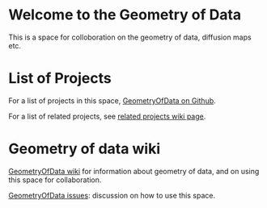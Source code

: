 # Welcome to the Geometry of Data

This is a space for colloboration on the geometry of data, diffusion maps etc. 


# List of Projects

For a list of projects in this space, [GeometryOfData on Github](https://github.com/GeometryOfData/).

For a list of related projects, see [related projects wiki page](https://github.com/GeometryOfData/docs/wiki/Related-projects).

# Geometry of data wiki

[GeometryOfData wiki](https://github.com/GeometryOfData/docs/wiki) for information about geometry of data, and on using this space for collaboration. 

[GeometryOfData issues](https://github.com/GeometryOfData/docs/issues): discussion on how to use this space.



